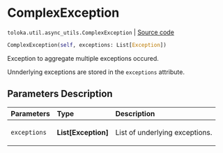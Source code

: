 # ComplexException
`toloka.util.async_utils.ComplexException` | [Source code](https://github.com/Toloka/toloka-kit/blob/v1.0.1/src/util/async_utils.py#L22)

```python
ComplexException(self, exceptions: List[Exception])
```

Exception to aggregate multiple exceptions occured.


Unnderlying exceptions are stored in the `exceptions` attribute.

## Parameters Description

| Parameters | Type | Description |
| :----------| :----| :-----------|
`exceptions`|**List\[Exception\]**|<p>List of underlying exceptions.</p>
